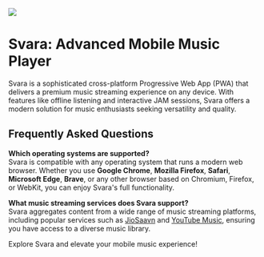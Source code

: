 ![](https://raw.githubusercontent.com/reold/svara/refs/heads/main/docs/svara-banner.webp)

# Svara: Advanced Mobile Music Player

Svara is a sophisticated cross-platform Progressive Web App (PWA) that delivers a premium music streaming experience on any device. With features like offline listening and interactive JAM sessions, Svara offers a modern solution for music enthusiasts seeking versatility and quality.

## Frequently Asked Questions

**Which operating systems are supported?**  
Svara is compatible with any operating system that runs a modern web browser. Whether you use **Google Chrome**, **Mozilla Firefox**, **Safari**, **Microsoft Edge**, **Brave**, or any other browser based on Chromium, Firefox, or WebKit, you can enjoy Svara's full functionality.

**What music streaming services does Svara support?**  
Svara aggregates content from a wide range of music streaming platforms, including popular services such as [JioSaavn](https://jiosaavn.com) and [YouTube Music](https://music.youtube.com), ensuring you have access to a diverse music library.

Explore Svara and elevate your mobile music experience!
